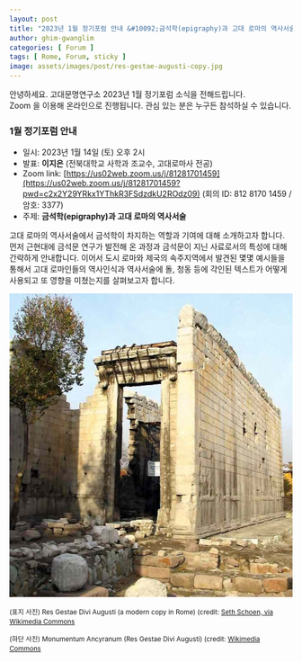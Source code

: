```yaml
---
layout: post
title: "2023년 1월 정기포럼 안내 &#10092;금석학(epigraphy)과 고대 로마의 역사서술&#10093;"
author: ghim-gwanglim
categories: [ Forum ]
tags: [ Rome, Forum, sticky ]
image: assets/images/post/res-gestae-augusti-copy.jpg
---
```


안녕하세요. 고대문명연구소 2023년 1월 정기포럼 소식을 전해드립니다.<br> 
Zoom 을 이용해 온라인으로 진행됩니다. 관심 있는 분은 누구든 참석하실 수 있습니다. 

### 1월 정기포럼 안내
- 일시: 2023년 1월 14일 (토) 오후 2시
- 발표: __이지은__ (전북대학교 사학과 조교수, 고대로마사 전공)
- Zoom link: [https://us02web.zoom.us/j/81281701459](https://us02web.zoom.us/j/81281701459?pwd=c2x2Y29YRkx1YThkR3FSdzdkU2ROdz09)
  (회의 ID: 812 8170 1459 / 암호: 3377)
- 주제: __금석학(epigraphy)과 고대 로마의 역사서술__

고대 로마의 역사서술에서 금석학이 차지하는 역할과 기여에 대해 소개하고자 합니다. 먼저 근현대에 금석문 연구가 발전해 온 과정과 금석문이 지닌 사료로서의 특성에 대해 간략하게 안내합니다. 이어서 도시 로마와 제국의 속주지역에서 발견된 몇몇 예시들을 통해서 고대 로마인들의 역사인식과 역사서술에 돌, 청동 등에 각인된 텍스트가 어떻게 사용되고 또 영향을 미쳤는지를 살펴보고자 합니다.


![image](/assets/images/post/monumentum-ancyranum.jpg)

<span class="text-muted"><small>(표지 사진)
Res Gestae Divi Augusti (a modern copy in Rome) (credit: [Seth Schoen, via Wikimedia Commons](https://commons.wikimedia.org/wiki/File:Res_Gestae_Divi_Augusti.jpg)
</small></span>

<span class="text-muted"><small>(하단 사진)
Monumentum Ancyranum (Res Gestae Divi Augusti) (credit: [Wikimedia Commons](https://commons.wikimedia.org/wiki/File:MonumentumAncyranum28Nov2004.jpg)
</small></span>
